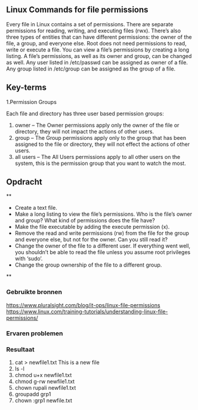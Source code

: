 ## Linux Commands for file permissions
Every file in Linux contains a set of permissions. There are separate permissions for reading, writing, and executing files (rwx). There’s also three types of entities that can have different permissions: the owner of the file, a group, and everyone else. Root does not need permissions to read, write or execute a file.
You can view a file’s permissions by creating a long listing. A file’s permissions, as well as its owner and group, can be changed as well.
Any user listed in /etc/passwd can be assigned as owner of a file.
Any group listed in /etc/group can be assigned as the group of a file.


## Key-terms
1.Permission Groups

Each file and directory has three user based permission groups:

1. owner – The Owner permissions apply only the owner of the file or directory, they will not impact the actions of other users.
2. group – The Group permissions apply only to the group that has been assigned to the file or directory, they will not effect the actions of other users.
3. all users – The All Users permissions apply to all other users on the system, this is the permission group that you want to watch the most.
## Opdracht
**

- Create a text file.
- Make a long listing to view the file’s permissions. Who is the file’s owner and group? What kind of permissions does the file have?
- Make the file executable by adding the execute permission (x).
- Remove the read and write permissions (rw) from the file for the group and everyone else, but not for the owner. Can you still read it?
- Change the owner of the file to a different user. If everything went well, you shouldn’t be able to read the file unless you assume root privileges with ‘sudo’.
- Change the group ownership of the file to a different group.




**
### Gebruikte bronnen
https://www.pluralsight.com/blog/it-ops/linux-file-permissions
https://www.linux.com/training-tutorials/understanding-linux-file-permissions/


### Ervaren problemen


### Resultaat
1. cat > newfile1.txt
This is a new file
2. ls -l
3. chmod u+x newfile1.txt
4. chmod g-rw newfile1.txt
5. chown rupali newfile1.txt
6. groupadd grp1
7. chown :grp1 newfile.txt
